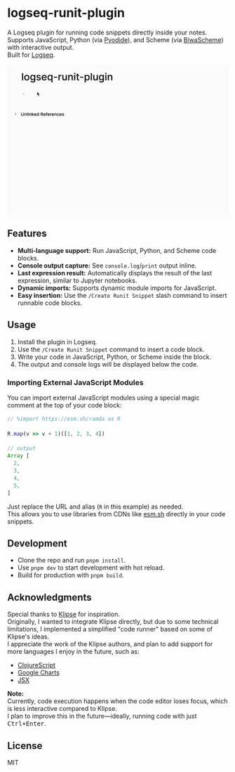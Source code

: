 # logseq-runit-plugin

A Logseq plugin for running code snippets directly inside your notes.  
Supports JavaScript, Python (via [Pyodide](https://pyodide.org/)), and Scheme (via [BiwaScheme](https://www.biwascheme.org/)) with interactive output.  
Built for [Logseq](https://logseq.com/).

![Demo](images/p1.gif)

## Features

- **Multi-language support:** Run JavaScript, Python, and Scheme code blocks.
- **Console output capture:** See `console.log`/`print` output inline.
- **Last expression result:** Automatically displays the result of the last expression, similar to Jupyter notebooks.
- **Dynamic imports:** Supports dynamic module imports for JavaScript.
- **Easy insertion:** Use the `/Create Runit Snippet` slash command to insert runnable code blocks.

## Usage

1. Install the plugin in Logseq.
2. Use the `/Create Runit Snippet` command to insert a code block.
3. Write your code in JavaScript, Python, or Scheme inside the block.
4. The output and console logs will be displayed below the code.

### Importing External JavaScript Modules

You can import external JavaScript modules using a special magic comment at the top of your code block:

```js
// %import https://esm.sh/ramda as R

R.map(v => v + 1)([1, 2, 3, 4])

// output
Array [
  2,
  3,
  4,
  5,
]
```

Just replace the URL and alias (`R` in this example) as needed.  
This allows you to use libraries from CDNs like [esm.sh](https://esm.sh/) directly in your code snippets.


## Development

- Clone the repo and run `pnpm install`.
- Use `pnpm dev` to start development with hot reload.
- Build for production with `pnpm build`.

## Acknowledgments

Special thanks to [Klipse](https://github.com/viebel/klipse) for inspiration.  
Originally, I wanted to integrate Klipse directly, but due to some technical limitations, I implemented a simplified "code runner" based on some of Klipse's ideas.  
I appreciate the work of the Klipse authors, and plan to add support for more languages I enjoy in the future, such as:

- [ClojureScript](https://clojurescript.org/)
- [Google Charts](https://developers.google.com/chart)
- [JSX](https://react.dev/learn/writing-markup-with-jsx)

**Note:**  
Currently, code execution happens when the code editor loses focus, which is less interactive compared to Klipse.  
I plan to improve this in the future—ideally, running code with just <kbd>Ctrl+Enter</kbd>.

## License

MIT
